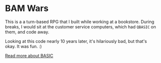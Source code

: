 # BAM Wars
This is a a turn-based RPG that I built while working at a bookstore. During breaks, I would sit at the customer service computers, which had `QBASIC` on them, and code away.

Looking at this code nearly 10 years later, it's hilariously bad, but that's okay. It was fun. :)

[Read more about BASIC](https://en.wikipedia.org/wiki/BASIC)
